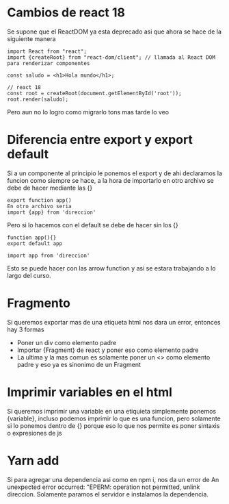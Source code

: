 # Cambios de react 18
Se supone que el ReactDOM ya esta deprecado asi que ahora se hace de la siguiente manera
```
import React from "react";
import {createRoot} from "react-dom/client"; // llamada al React DOM para renderizar componentes
 
const saludo = <h1>Hola mundo</h1>;
 
// react 18
const root = createRoot(document.getElementById('root'));
root.render(saludo);
```
Pero aun no lo logro como migrarlo tons mas tarde lo veo

# Diferencia entre export y export default
Si a un componente al principio le ponemos el export y de ahi declaramos la funcion como siempre se hace, a la hora de importarlo
en otro archivo se debe de hacer mediante las {}
```
export function app() 
En otro archivo seria
import {app} from 'direccion'
```
Pero si lo hacemos con el default se debe de hacer sin los {}
```
function app(){}
export default app

import app from 'direccion'
```

Esto se puede hacer con las arrow function y asi se estara trabajando a lo largo del curso.

# Fragmento
Si queremos exportar mas de una etiqueta html nos dara un error, entonces hay 3 formas 
* Poner un div como elemento padre
* Importar {Fragment} de react y poner eso como elemento padre
* La ultima y la mas comun es solamente poner un <> como elemento padre y eso ya es sinonimo de un Fragment

# Imprimir variables en el html
Si queremos imprimir una variable en una etiquieta simplemente ponemos {variable}, incluso podemos imprimir lo que es una funcion, pero solamente si lo ponemos dentro de {} porque eso lo que nos permite es poner sintaxis o expresiones de js

# Yarn add 
Si para agregar una dependencia asi como en npm i, nos da un error de An unexpected error occurred: "EPERM: operation not permitted, unlink direccion. Solamente paramos el servidor e instalamos la dependencia.